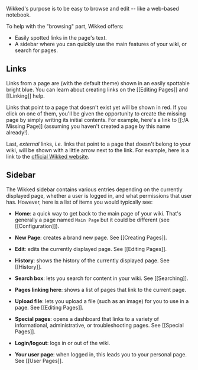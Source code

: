 
Wikked's purpose is to be easy to browse and edit -- like a web-based notebook.

To help with the "browsing" part, Wikked offers:

- Easily spotted links in the page's text. 
- A sidebar where you can quickly use the main features of your wiki, or search
  for pages.


## Links

Links from a page are (with the default theme) shown in an easily spottable
bright blue. You can learn about creating links on the [[Editing Pages]] and
[[Linking]] help.

Links that point to a page that doesn't exist yet will be shown in red. If you
click on one of them, you'll be given the opportunity to create the missing page
by simply writing its initial contents. For example, here's a link to 
[[:/A Missing Page]] (assuming you haven't created a page by this name already!).

Last, _external_ links, _i.e._ links that point to a page that doesn't belong to
your wiki, will be shown with a little arrow next to the link. For example, here
is a link to the [official Wikked website][1].


## Sidebar

The Wikked sidebar contains various entries depending on the currently displayed
page, whether a user is logged in, and what permissions that user has. However,
here is a list of items you would typically see:

- **Home**: a quick way to get back to the main page of your wiki. That's
  generally a page named `Main Page` but it could be different (see
  [[Configuration]]).

- **New Page**: creates a brand new page. See [[Creating Pages]].

- **Edit**: edits the currently displayed page. See [[Editing Pages]].

- **History**: shows the history of the currently displayed page. See
  [[History]].

- **Search box**: lets you search for content in your wiki. See [[Searching]].

- **Pages linking here**: shows a list of pages that link to the current page.

- **Upload file**: lets you upload a file (such as an image) for you to use in
  a page. See [[Editing Pages]].

- **Special pages**: opens a dashboard that links to a variety of informational,
  administrative, or troubleshooting pages. See [[Special Pages]].

- **Login/logout**: logs in or out of the wiki.

- **Your user page**: when logged in, this leads you to your personal page. See
  [[User Pages]].


[1]: https://bolt80.com/wikked
